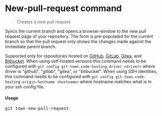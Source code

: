 <h1 textrun="command-heading">New-pull-request command</h1>

<blockquote textrun="command-summary">
Creates a new pull request
</blockquote>

<a textrun="command-description">

Syncs the current branch and opens a browser window to the new pull request page
of your repository. The form is pre-populated for the current branch so that the
pull request only shows the changes made against the immediate parent branch.

Supported only for repositories hosted on [GitHub](http://github.com/),
[GitLab](http://gitlab.com/), [Gitea](http://gitea.com/), and
[Bitbucket](https://bitbucket.org/). When using self-hosted versions this
command needs to be configured with
`git config git-town.code-hosting-driver <driver>` where driver is "github",
"gitlab", "gitea", or "bitbucket". When using SSH identities, this command needs
to be configured with
`git config git-town.code-hosting-origin-hostname <hostname>` where hostname
matches what is in your ssh config file.

</a>

#### Usage

<pre textrun="command-usage">
git town new-pull-request
</pre>
